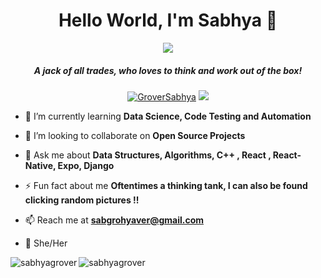 <h1 align="center">Hello World, I'm Sabhya 👋</h1>
<p align="center">
<img src="https://media.giphy.com/media/SwImQhtiNA7io/giphy.gif" style="align:middle"/> </p>
<h5 align="center">A jack of all trades, who loves to think and work out of the box!</h5>
<p align="center"> 
<a href="https://twitter.com/GroverSabhya" target="blank"><img src="https://img.shields.io/twitter/follow/GroverSabhya?logo=twitter&style=for-the-badge" alt="GroverSabhya" /></a> 
<a href="https://www.linkedin.com/in/sabhyagrover"> 
<img src="https://img.shields.io/badge/linkedin%20-%230077B5.svg?&style=for-the-badge&logo=linkedin&logoColor=white"/></a>
</p>

- 🌱 I’m currently learning **Data Science, Code Testing and Automation**

- 👯 I’m looking to collaborate on **Open Source Projects**

- 💬 Ask me about **Data Structures, Algorithms, C++ , React , React-Native, Expo, Django**

- ⚡ Fun fact about me **Oftentimes a thinking tank, I can also be found clicking random pictures !!**

- 📫 Reach me at **sabgrohyaver@gmail.com**

- 🙋 She/Her
<p><img align="left" src="https://github-readme-stats.vercel.app/api/top-langs?username=sabhyagrover&show_icons=true&locale=en&layout=compact" alt="sabhyagrover" /><img align="center" src="https://github-readme-stats.vercel.app/api?username=sabhyagrover&show_icons=true&locale=en" alt="sabhyagrover" /></p>


